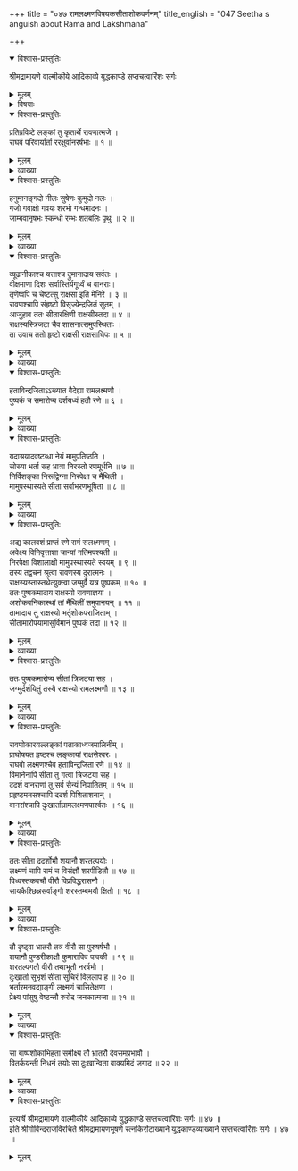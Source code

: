 +++
title = "०४७ रामलक्ष्मणविषयकसीताशोकवर्णनम्"
title_english = "047 Seetha s anguish about Rama and Lakshmana"

+++

<details open><summary>विश्वास-प्रस्तुतिः</summary>

श्रीमद्रामायणे वाल्मीकीये आदिकाव्ये युद्धकाण्डे सप्तचत्वारिंशः सर्गः
</details>

<details><summary>मूलम्</summary>

श्रीमद्रामायणे वाल्मीकीये आदिकाव्ये युद्धकाण्डे सप्तचत्वारिंशः सर्गः
</details>

<details><summary>विषयाः</summary>

रावणाज्ञया राक्षसीभिस्त्रिजटया सहसीतायाः पुष्पकारोपणपूर्वकं रणाङ्गणप्रापणेन -रामलक्ष्मणदुरवस्थाप्रदर्शनम् ॥ १ ॥ राक्षसभटैरावणनियोगेन लङ्कायांरामलक्ष्मणनियोगो -द्भाषणम् ॥ २ ॥

</details>

<details open><summary>विश्वास-प्रस्तुतिः</summary>

प्रतिप्रविष्टे लङ्कां तु कृतार्थे रावणात्मजे ।  
राघवं परिवार्यार्ता ररक्षुर्वानरर्षभाः ॥ १ ॥
</details>

<details><summary>मूलम्</summary>

प्रतिप्रविष्टे लङ्कां तु कृतार्थे रावणात्मजे ।  
राघवं परिवार्यार्ता ररक्षुर्वानरर्षभाः ॥ १ ॥
</details>

<details><summary>व्याख्या</summary>

अथ सीतायै वीरशयनस्थरामलक्ष्मणप्रदर्शनं सप्तचत्वारिंशे – प्रतिप्रविष्ट इत्यादि ॥ १ ॥
</details>

<details open><summary>विश्वास-प्रस्तुतिः</summary>

हनुमानङ्गदो नीलः सुषेणः कुमुदो नलः ।  
गजो गवाक्षो गवयः शरभो गन्धमादनः ।  
जाम्बवानृषभः स्कन्धो रम्भः शतबलिः पृथुः ॥ २ ॥
</details>

<details><summary>मूलम्</summary>

हनुमानङ्गदो नीलः सुषेणः कुमुदो नलः ।  
गजो गवाक्षो गवयः शरभो गन्धमादनः ।  
जाम्बवानृषभः स्कन्धो रम्भः शतबलिः पृथुः ॥ २ ॥
</details>

<details><summary>व्याख्या</summary>

ये ररक्षुस्तानाह – हनुमानित्यादिना ॥ २ ॥
</details>

<details open><summary>विश्वास-प्रस्तुतिः</summary>

व्यूढानीकाश्च यत्ताश्च द्रुमानादाय सर्वतः ।  
वीक्षमाणा दिशः सर्वास्तिर्यगूर्ध्वं च वानराः।  
तृणेष्वपि च चेष्टत्सु राक्षसा इति मेनिरे ॥ ३ ॥  
रावणश्चापि संहृष्टो विसृज्येन्द्रजितं सुतम् ।  
आजुहाव ततः सीतारक्षिणी राक्षसीस्तदा ॥ ४ ॥  
राक्षस्यस्त्रिजटा चैव शासनात्समुपस्थिताः ।  
ता उवाच ततो हृष्टो राक्षसी राक्षसाधिपः ॥ ५ ॥
</details>

<details><summary>मूलम्</summary>

व्यूढानीकाश्च यत्ताश्च द्रुमानादाय सर्वतः ।  
वीक्षमाणा दिशः सर्वास्तिर्यगूर्ध्वं च वानराः।  
तृणेष्वपि च चेष्टत्सु राक्षसा इति मेनिरे ॥ ३ ॥  
रावणश्चापि संहृष्टो विसृज्येन्द्रजितं सुतम् ।  
आजुहाव ततः सीतारक्षिणी राक्षसीस्तदा ॥ ४ ॥  
राक्षस्यस्त्रिजटा चैव शासनात्समुपस्थिताः ।  
ता उवाच ततो हृष्टो राक्षसी राक्षसाधिपः ॥ ५ ॥
</details>

<details><summary>व्याख्या</summary>

अन्यान्वानरानाहव्यूढानीकाश्चेति ॥ व्यूढानीकाः कृतव्यूहसेनावन्तः। चेष्टत्सु चेष्टमानेषु ॥ ३ –५ ॥
</details>

<details open><summary>विश्वास-प्रस्तुतिः</summary>

हताविन्द्रजिताऽऽख्यात वैदेह्या रामलक्ष्मणौ ।  
पुष्पकं च समारोप्य दर्शयध्वं हतौ रणे ॥ ६ ॥
</details>

<details><summary>मूलम्</summary>

हताविन्द्रजिताऽऽख्यात वैदेह्या रामलक्ष्मणौ ।  
पुष्पकं च समारोप्य दर्शयध्वं हतौ रणे ॥ ६ ॥
</details>

<details><summary>व्याख्या</summary>

आख्यात कथयत ॥ ६ ॥
</details>

<details open><summary>विश्वास-प्रस्तुतिः</summary>

यदाश्रयादवष्टब्धा नेयं मामुपतिष्ठति ।  
सोस्या भर्ता सह भ्रात्रा निरस्तो रणमूर्धनि ॥ ७ ॥  
निर्विशङ्का निरूद्विग्ना निरपेक्षा च मैथिली ।  
मामुपस्थास्यते सीता सर्वाभरणभूषिता ॥ ८ ॥
</details>

<details><summary>मूलम्</summary>

यदाश्रयादवष्टब्धा नेयं मामुपतिष्ठति ।  
सोस्या भर्ता सह भ्रात्रा निरस्तो रणमूर्धनि ॥ ७ ॥  
निर्विशङ्का निरूद्विग्ना निरपेक्षा च मैथिली ।  
मामुपस्थास्यते सीता सर्वाभरणभूषिता ॥ ८ ॥
</details>

<details><summary>व्याख्या</summary>

अवष्टब्धा गर्विता । निर्विशङ्का निर्विचारा । निरुद्विग्ना निःशोका । भावे निष्ठा । निरपेक्षा रामः समेष्यतीत्याशारहिता ॥ ७-८ ॥
</details>

<details open><summary>विश्वास-प्रस्तुतिः</summary>

अद्य कालवशं प्राप्तं रणे रामं सलक्ष्मणम् ।  
अवेक्ष्य विनिवृत्ताशा चान्यां गतिमपश्यती ॥  
निरपेक्षा विशालाक्षी मामुपस्थास्यते स्वयम् ॥ ९ ॥  
तस्य तद्वचनं श्रुत्वा रावणस्य दुरात्मनः ।  
राक्षस्यस्तास्तथेत्युक्त्वा जग्मुर्वै यत्र पुष्पकम् ॥ १० ॥  
ततः पुष्पकमादाय राक्षस्यो रावणाज्ञया ।  
अशोकवनिकास्थां तां मैथिलीं समुपानयन् ॥ ११ ॥  
तामादाय तु राक्षस्यो भर्तृशोकपराजिताम् ।  
सीतामारोपयामासुर्विमानं पुष्पकं तदा ॥ १२ ॥
</details>

<details><summary>मूलम्</summary>

अद्य कालवशं प्राप्तं रणे रामं सलक्ष्मणम् ।  
अवेक्ष्य विनिवृत्ताशा चान्यां गतिमपश्यती ॥  
निरपेक्षा विशालाक्षी मामुपस्थास्यते स्वयम् ॥ ९ ॥  
तस्य तद्वचनं श्रुत्वा रावणस्य दुरात्मनः ।  
राक्षस्यस्तास्तथेत्युक्त्वा जग्मुर्वै यत्र पुष्पकम् ॥ १० ॥  
ततः पुष्पकमादाय राक्षस्यो रावणाज्ञया ।  
अशोकवनिकास्थां तां मैथिलीं समुपानयन् ॥ ११ ॥  
तामादाय तु राक्षस्यो भर्तृशोकपराजिताम् ।  
सीतामारोपयामासुर्विमानं पुष्पकं तदा ॥ १२ ॥
</details>

<details><summary>व्याख्या</summary>

अद्येत्यादिसार्धश्लोक एकान्वयः ॥ अन्यां गतिं चापश्यती । आगमशासनस्यानित्यत्वान्नुमभावः । अन्यां मत्तोन्यां । गम्यत इति गतिः प्राप्यं । विनिवृत्ताशा रामाद्विनिवृत्तभावा ॥ ९-१२ ॥
</details>

<details open><summary>विश्वास-प्रस्तुतिः</summary>

ततः पुष्पकमारोप्य सीतां त्रिजटया सह ।  
जग्मुर्दर्शयितुं तस्यै राक्षस्यो रामलक्ष्मणौ ॥ १३ ॥
</details>

<details><summary>मूलम्</summary>

ततः पुष्पकमारोप्य सीतां त्रिजटया सह ।  
जग्मुर्दर्शयितुं तस्यै राक्षस्यो रामलक्ष्मणौ ॥ १३ ॥
</details>

<details><summary>व्याख्या</summary>

त्रिजटया सह सीतामारोप्य । उभयोरेव विमानारोहणमनुज्ञायेत्यर्थः । पुत्रीत्वान्निपुणतया च त्रिजटाया विमानारोहणानुज्ञा ॥ १३ ॥
</details>

<details open><summary>विश्वास-प्रस्तुतिः</summary>

रावणोकारयल्लङ्कां पताकाध्वजमालिनीम् ।  
प्राघोषयत हृष्टश्च लङ्कायां राक्षसेश्वरः ।  
राघवो लक्ष्मणश्चैव हताविन्द्रजिता रणे ॥ १४ ॥  
विमानेनापि सीता तु गत्वा त्रिजटया सह ।  
ददर्श वानराणां तु सर्व सैन्यं निपातितम् ॥ १५ ॥  
प्रहृष्टमनसश्चापि ददर्श पिशिताशनान् ।  
वानरांश्चापि दुःखार्तान्रामलक्ष्मणपार्श्वतः ॥ १६ ॥
</details>

<details><summary>मूलम्</summary>

रावणोकारयल्लङ्कां पताकाध्वजमालिनीम् ।  
प्राघोषयत हृष्टश्च लङ्कायां राक्षसेश्वरः ।  
राघवो लक्ष्मणश्चैव हताविन्द्रजिता रणे ॥ १४ ॥  
विमानेनापि सीता तु गत्वा त्रिजटया सह ।  
ददर्श वानराणां तु सर्व सैन्यं निपातितम् ॥ १५ ॥  
प्रहृष्टमनसश्चापि ददर्श पिशिताशनान् ।  
वानरांश्चापि दुःखार्तान्रामलक्ष्मणपार्श्वतः ॥ १६ ॥
</details>

<details><summary>व्याख्या</summary>

इन्द्रजिता रण इत्यनन्तरमितिकरणं बोध्यम् ॥ १४–१६ ॥
</details>

<details open><summary>विश्वास-प्रस्तुतिः</summary>

ततः सीता ददर्शोभौ शयानौ शरतल्पयोः ।  
लक्ष्मणं चापि रामं च विसंज्ञौ शरपीडितौ ॥ १७ ॥  
विध्वस्तकवचौ वीरौ विप्रविद्धरासनौ ।  
सायकैश्छिन्नसर्वाङ्गौ शरस्तम्बमयौ क्षितौ ॥ १८ ॥
</details>

<details><summary>मूलम्</summary>

ततः सीता ददर्शोभौ शयानौ शरतल्पयोः ।  
लक्ष्मणं चापि रामं च विसंज्ञौ शरपीडितौ ॥ १७ ॥  
विध्वस्तकवचौ वीरौ विप्रविद्धरासनौ ।  
सायकैश्छिन्नसर्वाङ्गौ शरस्तम्बमयौ क्षितौ ॥ १८ ॥
</details>

<details><summary>व्याख्या</summary>

ततः सीतेत्यादिश्लोकद्वयम् ॥ विप्रविद्धशरासनौ भ्रष्टचापौ । सायकैश्छिन्नसर्वाङ्गौ अतएव शरस्तम्बमयौ शरगुल्ममयौ । स्तम्बः समूह इत्येके । क्षितौ शरतल्पयोः शयानाविति संबन्धः ॥ १७-१८ ॥
</details>

<details open><summary>विश्वास-प्रस्तुतिः</summary>

तौ दृष्ट्वा भ्रातरौ तत्र वीरौ सा पुरुषर्षभौ ।  
शयानौ पुण्डरीकाक्षौ कुमाराविव पावकी ॥ १९ ॥  
शरतल्पगतौ वीरौ तथाभूतौ नरर्षभौ ।  
दुःखार्ता सुभृशं सीता सुचिरं विललाप ह ॥ २० ॥  
भर्तारमनवद्याङ्गी लक्ष्मणं चासितेक्षणा ।  
प्रेक्ष्य पांसुषु वेष्टन्तौ रुरोद जनकात्मजा ॥ २१ ॥
</details>

<details><summary>मूलम्</summary>

तौ दृष्ट्वा भ्रातरौ तत्र वीरौ सा पुरुषर्षभौ ।  
शयानौ पुण्डरीकाक्षौ कुमाराविव पावकी ॥ १९ ॥  
शरतल्पगतौ वीरौ तथाभूतौ नरर्षभौ ।  
दुःखार्ता सुभृशं सीता सुचिरं विललाप ह ॥ २० ॥  
भर्तारमनवद्याङ्गी लक्ष्मणं चासितेक्षणा ।  
प्रेक्ष्य पांसुषु वेष्टन्तौ रुरोद जनकात्मजा ॥ २१ ॥
</details>

<details><summary>व्याख्या</summary>

तावित्यादिश्लोकद्वयम् ॥ पावकी पावकपुत्रौ स्कन्दविशाखौ । अत्रोत्तरो वीरशब्दः कुमारावित्यस्य विशेषणम् ॥ १९-२१ ॥
</details>

<details open><summary>विश्वास-प्रस्तुतिः</summary>

सा बाष्पशोकाभिहता समीक्ष्य तौ भ्रातरौ देवसमप्रभावौ ।  
वितर्कयन्ती निधनं तयोः सा दुःखान्विता वाक्यमिदं जगाद ॥ २२ ॥
</details>

<details><summary>मूलम्</summary>

सा बाष्पशोकाभिहता समीक्ष्य तौ भ्रातरौ देवसमप्रभावौ ।  
वितर्कयन्ती निधनं तयोः सा दुःखान्विता वाक्यमिदं जगाद ॥ २२ ॥
</details>

<details><summary>व्याख्या</summary>

सेति अत्र वीक्षणगदरूपक्रियाभेदात्तच्छब्दद्वयम् ॥ २२ ॥
</details>

<details open><summary>विश्वास-प्रस्तुतिः</summary>

इत्यार्षे श्रीमद्रामायणे वाल्मीकीये आदिकाव्ये युद्धकाण्डे सप्तचत्वारिंशः सर्गः ॥ ४७ ॥  
इति श्रीगोविन्दराजविरचिते श्रीमद्रामायणभूषणे रत्नकिरीटाख्याने युद्धकाण्डव्याख्याने सप्तचत्वारिंशः सर्गः ॥ ४७ ॥
</details>

<details><summary>मूलम्</summary>

इत्यार्षे श्रीमद्रामायणे वाल्मीकीये आदिकाव्ये युद्धकाण्डे सप्तचत्वारिंशः सर्गः ॥ ४७ ॥  
इति श्रीगोविन्दराजविरचिते श्रीमद्रामायणभूषणे रत्नकिरीटाख्याने युद्धकाण्डव्याख्याने सप्तचत्वारिंशः सर्गः ॥ ४७ ॥
</details>

